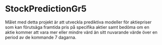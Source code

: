 # StockPredictionGr5
Målet med detta projekt är att utveckla prediktiva modeller för aktiepriser som kan förutsäga framtida pris på specifika aktier samt bedöma om en aktie kommer att vara mer eller mindre värd än sitt nuvarande värde över en period av de kommande 7 dagarna.
